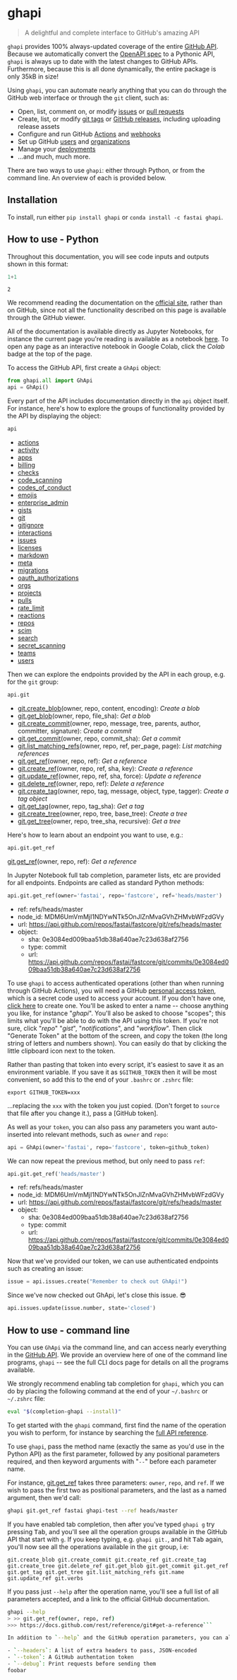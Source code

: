 # ghapi
> A delightful and complete interface to GitHub's amazing API


`ghapi` provides 100% always-updated coverage of the entire [GitHub API](https://docs.github.com/en/free-pro-team@latest/rest). Because we automatically convert the [OpenAPI spec](https://docs.github.com/en/free-pro-team@latest/rest/overview/openapi-description) to a Pythonic API, `ghapi` is always up to date with the latest changes to GitHub APIs. Furthermore, because this is all done dynamically, the entire package is only 35kB in size!

Using `ghapi`, you can automate nearly anything that you can do through the GitHub web interface or through the `git` client, such as:

- Open, list, comment on, or modify [issues](https://guides.github.com/features/issues/) or [pull requests](https://docs.github.com/en/free-pro-team@latest/github/collaborating-with-issues-and-pull-requests/about-pull-requests)
- Create, list, or modify [git tags](https://git-scm.com/book/en/v2/Git-Basics-Tagging) or [GitHub releases](https://docs.github.com/en/free-pro-team@latest/github/administering-a-repository/managing-releases-in-a-repository), including uploading release assets
- Configure and run GitHub [Actions](https://github.com/features/actions) and [webhooks](https://docs.github.com/en/free-pro-team@latest/developers/webhooks-and-events/about-webhooks)
- Set up GitHub [users](https://docs.github.com/en/free-pro-team@latest/rest/reference/users) and [organizations](https://docs.github.com/en/free-pro-team@latest/github/setting-up-and-managing-organizations-and-teams/about-organizations)
- Manage your [deployments](https://docs.github.com/en/free-pro-team@latest/rest/guides/delivering-deployments)
- ...and much, much more.

There are two ways to use `ghapi`: either through Python, or from the command line. An overview of each is provided below.

## Installation

To install, run either `pip install ghapi` or `conda install -c fastai ghapi`.

## How to use - Python

Throughout this documentation, you will see code inputs and outputs shown in this format:

```python
1+1
```




    2



We recommend reading the documentation on the [official site](https://ghapi.fast.ai/), rather than on GitHub, since not all the functionality described on this page is available through the GitHub viewer.

All of the documentation is available directly as Jupyter Notebooks, for instance the current page you're reading is available as a notebook [here](https://github.com/fastai/ghapi/blob/master/index.ipynb). To open any page as an interactive notebook in Google Colab, click the *Colab* badge at the top of the page.

To access the GitHub API, first create a `GhApi` object:

```python
from ghapi.all import GhApi
api = GhApi()
```

Every part of the API includes documentation directly in the `api` object itself. For instance, here's how to explore the groups of functionality provided by the API by displaying the object:

```python
api
```




- [actions](https://docs.github.com/en/free-pro-team@latest/rest/reference/actions)
- [activity](https://docs.github.com/en/free-pro-team@latest/rest/reference/activity)
- [apps](https://docs.github.com/en/free-pro-team@latest/rest/reference/apps)
- [billing](https://docs.github.com/en/free-pro-team@latest/rest/reference/billing)
- [checks](https://docs.github.com/en/free-pro-team@latest/rest/reference/checks)
- [code_scanning](https://docs.github.com/en/free-pro-team@latest/rest/reference/code-scanning)
- [codes_of_conduct](https://docs.github.com/en/free-pro-team@latest/rest/reference/codes-of-conduct)
- [emojis](https://docs.github.com/en/free-pro-team@latest/rest/reference/emojis)
- [enterprise_admin](https://docs.github.com/en/free-pro-team@latest/rest/reference/enterprise-admin)
- [gists](https://docs.github.com/en/free-pro-team@latest/rest/reference/gists)
- [git](https://docs.github.com/en/free-pro-team@latest/rest/reference/git)
- [gitignore](https://docs.github.com/en/free-pro-team@latest/rest/reference/gitignore)
- [interactions](https://docs.github.com/en/free-pro-team@latest/rest/reference/interactions)
- [issues](https://docs.github.com/en/free-pro-team@latest/rest/reference/issues)
- [licenses](https://docs.github.com/en/free-pro-team@latest/rest/reference/licenses)
- [markdown](https://docs.github.com/en/free-pro-team@latest/rest/reference/markdown)
- [meta](https://docs.github.com/en/free-pro-team@latest/rest/reference/meta)
- [migrations](https://docs.github.com/en/free-pro-team@latest/rest/reference/migrations)
- [oauth_authorizations](https://docs.github.com/en/free-pro-team@latest/rest/reference/oauth-authorizations)
- [orgs](https://docs.github.com/en/free-pro-team@latest/rest/reference/orgs)
- [projects](https://docs.github.com/en/free-pro-team@latest/rest/reference/projects)
- [pulls](https://docs.github.com/en/free-pro-team@latest/rest/reference/pulls)
- [rate_limit](https://docs.github.com/en/free-pro-team@latest/rest/reference/rate-limit)
- [reactions](https://docs.github.com/en/free-pro-team@latest/rest/reference/reactions)
- [repos](https://docs.github.com/en/free-pro-team@latest/rest/reference/repos)
- [scim](https://docs.github.com/en/free-pro-team@latest/rest/reference/scim)
- [search](https://docs.github.com/en/free-pro-team@latest/rest/reference/search)
- [secret_scanning](https://docs.github.com/en/free-pro-team@latest/rest/reference/secret-scanning)
- [teams](https://docs.github.com/en/free-pro-team@latest/rest/reference/teams)
- [users](https://docs.github.com/en/free-pro-team@latest/rest/reference/users)



Then we can explore the endpoints provided by the API in each group, e.g. for the `git` group:

```python
api.git
```




- [git.create_blob](https://docs.github.com/rest/reference/git#create-a-blob)(owner, repo, content, encoding): *Create a blob*
- [git.get_blob](https://docs.github.com/rest/reference/git#get-a-blob)(owner, repo, file_sha): *Get a blob*
- [git.create_commit](https://docs.github.com/rest/reference/git#create-a-commit)(owner, repo, message, tree, parents, author, committer, signature): *Create a commit*
- [git.get_commit](https://docs.github.com/rest/reference/git#get-a-commit)(owner, repo, commit_sha): *Get a commit*
- [git.list_matching_refs](https://docs.github.com/rest/reference/git#list-matching-references)(owner, repo, ref, per_page, page): *List matching references*
- [git.get_ref](https://docs.github.com/rest/reference/git#get-a-reference)(owner, repo, ref): *Get a reference*
- [git.create_ref](https://docs.github.com/rest/reference/git#create-a-reference)(owner, repo, ref, sha, key): *Create a reference*
- [git.update_ref](https://docs.github.com/rest/reference/git#update-a-reference)(owner, repo, ref, sha, force): *Update a reference*
- [git.delete_ref](https://docs.github.com/rest/reference/git#delete-a-reference)(owner, repo, ref): *Delete a reference*
- [git.create_tag](https://docs.github.com/rest/reference/git#create-a-tag-object)(owner, repo, tag, message, object, type, tagger): *Create a tag object*
- [git.get_tag](https://docs.github.com/rest/reference/git#get-a-tag)(owner, repo, tag_sha): *Get a tag*
- [git.create_tree](https://docs.github.com/rest/reference/git#create-a-tree)(owner, repo, tree, base_tree): *Create a tree*
- [git.get_tree](https://docs.github.com/rest/reference/git#get-a-tree)(owner, repo, tree_sha, recursive): *Get a tree*



Here's how to learn about an endpoint you want to use, e.g.:

```python
api.git.get_ref
```




[git.get_ref](https://docs.github.com/rest/reference/git#get-a-reference)(owner, repo, ref): *Get a reference*



In Jupyter Notebook full tab completion, parameter lists, etc are provided for all endpoints. Endpoints are called as standard Python methods:

```python
api.git.get_ref(owner='fastai', repo='fastcore', ref='heads/master')
```




- ref: refs/heads/master
- node_id: MDM6UmVmMjI1NDYwNTk5OnJlZnMvaGVhZHMvbWFzdGVy
- url: https://api.github.com/repos/fastai/fastcore/git/refs/heads/master
- object: 
  - sha: 0e3084ed009baa51db38a640ae7c23d638af2756
  - type: commit
  - url: https://api.github.com/repos/fastai/fastcore/git/commits/0e3084ed009baa51db38a640ae7c23d638af2756



To use `ghapi` to access authenticated operations (other than when running through GitHub Actions), you will need a GitHub [personal access token](https://docs.github.com/en/free-pro-team@latest/github/authenticating-to-github/creating-a-personal-access-token), which is a secret code used to access your account. If you don't have one, [click here](https://github.com/settings/tokens/new) to create one. You'll be asked to enter a name -- choose anything you like, for instance "*ghapi*". You'll also be asked to choose "scopes"; this limits what you'll be able to do with the API using this token. If you're not sure, click "*repo*" "*gist*", "*notifications*", and "*workflow*". Then click "Generate Token" at the bottom of the screen, and copy the token (the long string of letters and numbers shown). You can easily do that by clicking the little clipboard icon next to the token.

Rather than pasting that token into every script, it's easiest to save it as an environment variable. If you save it as `$GITHUB_TOKEN` then it will be most convenient, so add this to the end of your `.bashrc` or `.zshrc` file:

    export GITHUB_TOKEN=xxx

...replacing the `xxx` with the token you just copied. (Don't forget to `source` that file after you change it.), pass a [GitHub token].

As well as your `token`, you can also pass any parameters you want auto-inserted into relevant methods, such as `owner` and `repo`:

```python
api = GhApi(owner='fastai', repo='fastcore', token=github_token)
```

We can now repeat the previous method, but only need to pass `ref`:

```python
api.git.get_ref('heads/master')
```




- ref: refs/heads/master
- node_id: MDM6UmVmMjI1NDYwNTk5OnJlZnMvaGVhZHMvbWFzdGVy
- url: https://api.github.com/repos/fastai/fastcore/git/refs/heads/master
- object: 
  - sha: 0e3084ed009baa51db38a640ae7c23d638af2756
  - type: commit
  - url: https://api.github.com/repos/fastai/fastcore/git/commits/0e3084ed009baa51db38a640ae7c23d638af2756



Now that we've provided our token, we can use authenticated endpoints such as creating an issue:

```python
issue = api.issues.create("Remember to check out GhApi!")
```

Since we've now checked out GhApi, let's close this issue. 😎

```python
api.issues.update(issue.number, state='closed')
```

## How to use - command line

You can use `GhApi` via the command line, and can access nearly everything in the [GitHub API](https://docs.github.com/en/free-pro-team@latest/rest). We provide an overview here of one of the command line programs, `ghapi` -- see the full CLI docs page for details on all the programs available.

We strongly recommend enabling tab completion for `ghapi`, which you can do by placing the following command at the end of your `~/.bashrc` or `~/.zshrc` file:

```bash
eval "$(completion-ghapi --install)"
```

To get started with the `ghapi` command, first find the name of the operation you wish to perform, for instance by searching the [full API reference](https://ghapi.fast.ai/fullapi.html).

To use `ghapi`, pass the method name (exactly the same as you'd use in the Python API) as the first parameter, followed by any positional parameters required, and then keyword arguments with "`--`" before each parameter name.

For instance, [git.get_ref](https://ghapi.fast.ai/fullapi.html#git) takes three parameters: `owner`, `repo`, and `ref`. If we wish to pass the first two as positional parameters, and the last as a named argument, then we'd call:

```bash
ghapi git.get_ref fastai ghapi-test --ref heads/master
```

If you have enabled tab completion, then after you've typed `ghapi g` try pressing <kbd>Tab</kbd>, and you'll see all the operation groups available in the GitHub API that start with `g`. If you keep typing, e.g. `ghapi git.`, and hit <kbd>Tab</kbd> again, you'll now see all the operations available in the `git` group, i.e:

```
git.create_blob git.create_commit git.create_ref git.create_tag git.create_tree git.delete_ref git.get_blob git.get_commit git.get_ref git.get_tag git.get_tree git.list_matching_refs git.name git.update_ref git.verbs
```

If you pass just `--help` after the operation name, you'll see a full list of all parameters accepted, and a link to the official GitHub documentation.

```bash
ghapi --help
> >> git.get_ref(owner, repo, ref)
>>> https://docs.github.com/rest/reference/git#get-a-reference```

In addition to `--help` and the GitHub operation parameters, you can also pass the following:

- `--headers`: A list of extra headers to pass, JSON-encoded
- `--token`: A GitHub authentation token
- `--debug`: Print requests before sending them
foobar